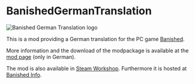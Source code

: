 BanishedGermanTranslation
=========================

![Banished German Translation logo](http://atomkraftzwerg.de/images/banishedmods/banished_menu.png)

This is a mod providing a German translation for the PC game [Banished](http://www.shiningrocksoftware.com/game/).

More information and the download of the modpackage is available at the [mod page](http://atomkraftzwerg.de/page/banisheddeutsch) (only in German).

The mod is also available in [Steam Workshop](http://steamcommunity.com/sharedfiles/filedetails/?id=319182984). Furthermore it is hosted at [Banished Info](http://banishedinfo.com/mods/view/652-German-translation).
